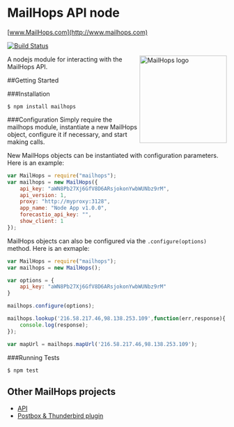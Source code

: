 # MailHops API node
[www.MailHops.com](http://www.mailhops.com)

[![Build Status](https://travis-ci.org/avantassel/mailhops-node.svg)](https://travis-ci.org/avantassel/mailhops-node)

<img src="http://www.mailhops.com/images/logos/mailhops395.png" width="200" alt="MailHops logo" title="MailHops" align="right" />

A nodejs module for interacting with the MailHops API.

##Getting Started

###Installation

```
$ npm install mailhops
```

###Configuration
Simply require the mailhops module, instantiate a new MailHops object, configure it if necessary, and start making calls. 

New MailHops objects can be instantiated with configuration parameters. Here is an example:

```javascript
var MailHops = require("mailhops");
var mailhops = new MailHops({
    api_key: "aWN8Pb27Xj6GfV8D6ARsjokonYwbWUNbz9rM",
    api_version: 1,
    proxy: "http://myproxy:3128",
    app_name: "Node App v1.0.0",
    forecastio_api_key: "",
    show_client: 1
});
```

MailHops objects can also be configured via the ```.configure(options)``` method. Here is an exmaple:

```javascript
var MailHops = require("mailhops");
var mailhops = new MailHops();

var options = {
    api_key: "aWN8Pb27Xj6GfV8D6ARsjokonYwbWUNbz9rM"
}

mailhops.configure(options);

mailhops.lookup('216.58.217.46,98.138.253.109',function(err,response){
	console.log(response);
});

var mapUrl = mailhops.mapUrl('216.58.217.46,98.138.253.109');

```

###Running Tests
```
$ npm test
```

## Other MailHops projects
- [API](https://github.com/avantassel/mailhops-api)
- [Postbox & Thunderbird plugin](https://github.com/avantassel/mailhops-plugin)